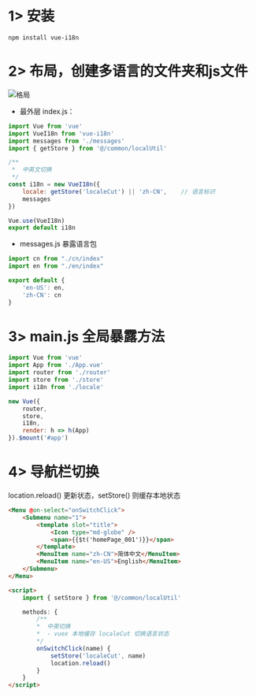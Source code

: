 # 1> 安装 

`npm install vue-i18n`

# 2> 布局，创建多语言的文件夹和js文件

![格局](http://120.79.222.255/icon-i18n.png)

- 最外层 index.js：

```js
import Vue from 'vue'
import VueI18n from 'vue-i18n'
import messages from './messages'
import { getStore } from '@/common/localUtil'

/**
 *  中英文切换
 */
const i18n = new VueI18n({
    locale: getStore('localeCut') || 'zh-CN',    // 语言标识
    messages
})

Vue.use(VueI18n)
export default i18n
```

- messages.js 暴露语言包

```js
import cn from "./cn/index"
import en from "./en/index"

export default {
    'en-US': en,
    'zh-CN': cn
}
```

# 3> main.js 全局暴露方法

```js
import Vue from 'vue'
import App from './App.vue'
import router from './router'
import store from './store'
import i18n from './locale'

new Vue({
    router,
    store,
    i18n,
    render: h => h(App)
}).$mount('#app')

```

# 4> 导航栏切换

location.reload() 更新状态，setStore() 则缓存本地状态

```html
<Menu @on-select="onSwitchClick">
    <Submenu name="1">
        <template slot="title">
            <Icon type="md-globe" />
            <span>{{$t('homePage_001')}}</span>
        </template>
        <MenuItem name="zh-CN">简体中文</MenuItem>
        <MenuItem name="en-US">English</MenuItem>
    </Submenu>
</Menu>

<script>
    import { setStore } from '@/common/localUtil'

    methods: {
        /**
        *  中英切换
        *  - vuex 本地缓存 localeCut 切换语言状态
        */
        onSwitchClick(name) {
            setStore('localeCut', name)
            location.reload()
        }
    }
</script>
```